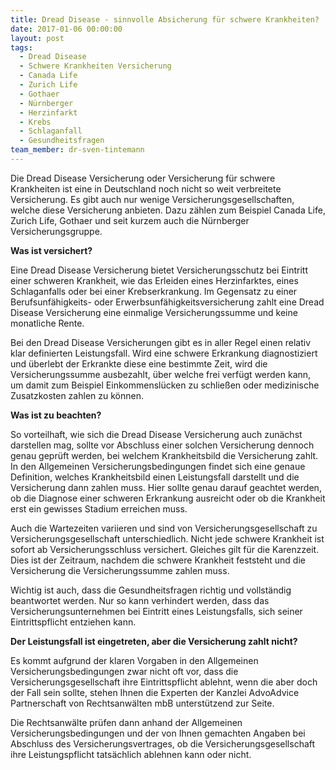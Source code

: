 ```yaml
---
title: Dread Disease - sinnvolle Absicherung für schwere Krankheiten?
date: 2017-01-06 00:00:00
layout: post
tags:
  - Dread Disease
  - Schwere Krankheiten Versicherung
  - Canada Life
  - Zurich Life
  - Gothaer
  - Nürnberger
  - Herzinfarkt
  - Krebs
  - Schlaganfall
  - Gesundheitsfragen
team_member: dr-sven-tintemann
---
```



Die Dread Disease Versicherung oder Versicherung f&uuml;r schwere Krankheiten ist eine in Deutschland noch nicht so weit verbreitete Versicherung. Es gibt auch nur wenige Versicherungsgesellschaften, welche diese Versicherung anbieten. Dazu z&auml;hlen zum Beispiel Canada Life, Zurich Life, Gothaer und seit kurzem auch die N&uuml;rnberger Versicherungsgruppe.

**Was ist versichert?**

Eine Dread Disease Versicherung bietet Versicherungsschutz bei Eintritt einer schweren Krankheit, wie das Erleiden eines Herzinfarktes, eines Schlaganfalls oder bei einer Krebserkrankung. Im Gegensatz zu einer Berufsunf&auml;higkeits- oder Erwerbsunf&auml;higkeitsversicherung zahlt eine Dread Disease Versicherung eine einmalige Versicherungssumme und keine monatliche Rente.

Bei den Dread Disease Versicherungen gibt es in aller Regel einen relativ klar definierten Leistungsfall. Wird eine schwere Erkrankung diagnostiziert und &uuml;berlebt der Erkrankte diese eine bestimmte Zeit, wird die Versicherungssumme ausbezahlt, &uuml;ber welche frei verf&uuml;gt werden kann, um damit zum Beispiel Einkommensl&uuml;cken zu schlie&szlig;en oder medizinische Zusatzkosten zahlen zu k&ouml;nnen.

**Was ist zu beachten?**

So vorteilhaft, wie sich die Dread Disease Versicherung auch zun&auml;chst darstellen mag, sollte vor Abschluss einer solchen Versicherung dennoch genau gepr&uuml;ft werden, bei welchem Krankheitsbild die Versicherung zahlt. In den Allgemeinen Versicherungsbedingungen findet sich eine genaue Definition, welches Krankheitsbild einen Leistungsfall darstellt und die Versicherung dann zahlen muss. Hier sollte genau darauf geachtet werden, ob die Diagnose einer schweren Erkrankung ausreicht oder ob die Krankheit erst ein gewisses Stadium erreichen muss.

Auch die Wartezeiten variieren und sind von Versicherungsgesellschaft zu Versicherungsgesellschaft unterschiedlich. Nicht jede schwere Krankheit ist sofort ab Versicherungsschluss versichert. Gleiches gilt f&uuml;r die Karenzzeit. Dies ist der Zeitraum, nachdem die schwere Krankheit feststeht und die Versicherung die Versicherungssumme zahlen muss.

Wichtig ist auch, dass die Gesundheitsfragen richtig und vollst&auml;ndig beantwortet werden. Nur so kann verhindert werden, dass das Versicherungsunternehmen bei Eintritt eines Leistungsfalls, sich seiner Eintrittspflicht entziehen kann.

**Der Leistungsfall ist eingetreten, aber die Versicherung zahlt nicht?**

Es kommt aufgrund der klaren Vorgaben in den Allgemeinen Versicherungsbedingungen zwar nicht oft vor, dass die Versicherungsgesellschaft ihre Eintrittspflicht ablehnt, wenn die aber doch der Fall sein sollte, stehen Ihnen die Experten der Kanzlei AdvoAdvice Partnerschaft von Rechtsanw&auml;lten mbB unterst&uuml;tzend zur Seite.

Die Rechtsanw&auml;lte pr&uuml;fen dann anhand der Allgemeinen Versicherungsbedingungen und der von Ihnen gemachten Angaben bei Abschluss des Versicherungsvertrages, ob die Versicherungsgesellschaft ihre Leistungspflicht tats&auml;chlich ablehnen kann oder nicht.